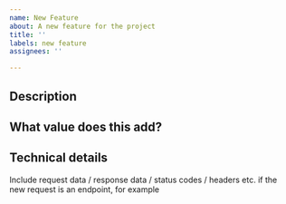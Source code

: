 ```yaml
---
name: New Feature
about: A new feature for the project
title: ''
labels: new feature
assignees: ''

---
```


## Description

## What value does this add?

## Technical details

Include request data / response data / status codes / headers etc. if the new request is an endpoint, for example

